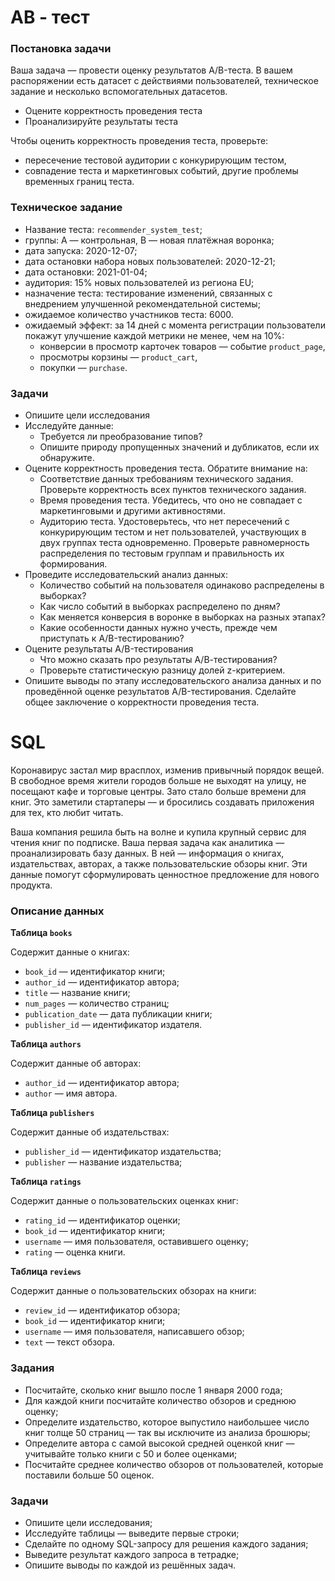 # AB - тест
### Постановка задачи

Ваша задача — провести оценку результатов A/B-теста. В вашем распоряжении есть датасет с действиями пользователей, техническое задание и несколько вспомогательных датасетов.

- Оцените корректность проведения теста
- Проанализируйте результаты теста

Чтобы оценить корректность проведения теста, проверьте:

- пересечение тестовой аудитории с конкурирующим тестом,
- совпадение теста и маркетинговых событий, другие проблемы временных границ теста.

### Техническое задание

- Название теста: `recommender_system_test`;
- группы: А — контрольная, B — новая платёжная воронка;
- дата запуска: 2020-12-07;
- дата остановки набора новых пользователей: 2020-12-21;
- дата остановки: 2021-01-04;
- аудитория: 15% новых пользователей из региона EU;
- назначение теста: тестирование изменений, связанных с внедрением улучшенной рекомендательной системы;
- ожидаемое количество участников теста: 6000.
- ожидаемый эффект: за 14 дней с момента регистрации пользователи покажут улучшение каждой метрики не менее, чем на 10%:
    - конверсии в просмотр карточек товаров — событие `product_page`,
    - просмотры корзины — `product_cart`,
    - покупки — `purchase`.

### Задачи

- Опишите цели исследования
- Исследуйте данные:
    - Требуется ли преобразование типов?
    - Опишите природу пропущенных значений и дубликатов, если их обнаружите.
- Оцените корректность проведения теста. Обратите внимание на:
    - Соответствие данных требованиям технического задания. Проверьте корректность всех пунктов технического задания.
    - Время проведения теста. Убедитесь, что оно не совпадает с маркетинговыми и другими активностями.
    - Аудиторию теста. Удостоверьтесь, что нет пересечений с конкурирующим тестом и нет пользователей, участвующих в двух группах теста одновременно. Проверьте равномерность распределения по тестовым группам и правильность их формирования.
- Проведите исследовательский анализ данных:
    - Количество событий на пользователя одинаково распределены в выборках?
    - Как число событий в выборках распределено по дням?
    - Как меняется конверсия в воронке в выборках на разных этапах?
    - Какие особенности данных нужно учесть, прежде чем приступать к A/B-тестированию?
- Оцените результаты A/B-тестирования
    - Что можно сказать про результаты A/В-тестирования?
    - Проверьте статистическую разницу долей z-критерием.
- Опишите выводы по этапу исследовательского анализа данных и по проведённой оценке результатов A/B-тестирования. Сделайте общее заключение о корректности проведения теста.

# SQL

Коронавирус застал мир врасплох, изменив привычный порядок вещей. В свободное время жители городов больше не выходят на улицу, не посещают кафе и торговые центры. Зато стало больше времени для книг. Это заметили стартаперы — и бросились создавать приложения для тех, кто любит читать.

Ваша компания решила быть на волне и купила крупный сервис для чтения книг по подписке. Ваша первая задача как аналитика — проанализировать базу данных.
В ней — информация о книгах, издательствах, авторах, а также пользовательские обзоры книг. Эти данные помогут сформулировать ценностное предложение для нового продукта.

### Описание данных

**Таблица `books`**

Содержит данные о книгах:

- `book_id` — идентификатор книги;
- `author_id` — идентификатор автора;
- `title` — название книги;
- `num_pages` — количество страниц;
- `publication_date` — дата публикации книги;
- `publisher_id` — идентификатор издателя.

**Таблица `authors`**

Содержит данные об авторах:

- `author_id` — идентификатор автора;
- `author` — имя автора.

**Таблица `publishers`**

Содержит данные об издательствах:

- `publisher_id` — идентификатор издательства;
- `publisher` — название издательства;

**Таблица `ratings`**

Содержит данные о пользовательских оценках книг:

- `rating_id` — идентификатор оценки;
- `book_id` — идентификатор книги;
- `username` — имя пользователя, оставившего оценку;
- `rating` — оценка книги.

**Таблица `reviews`**

Содержит данные о пользовательских обзорах на книги:

- `review_id` — идентификатор обзора;
- `book_id` — идентификатор книги;
- `username` — имя пользователя, написавшего обзор;
- `text` — текст обзора.
### Задания

- Посчитайте, сколько книг вышло после 1 января 2000 года;
- Для каждой книги посчитайте количество обзоров и среднюю оценку;
- Определите издательство, которое выпустило наибольшее число книг толще 50 страниц — так вы исключите из анализа брошюры;
- Определите автора с самой высокой средней оценкой книг — учитывайте только книги с 50 и более оценками;
- Посчитайте среднее количество обзоров от пользователей, которые поставили больше 50 оценок.

### Задачи

- Опишите цели исследования;
- Исследуйте таблицы — выведите первые строки;
- Сделайте по одному SQL-запросу для решения каждого задания;
- Выведите результат каждого запроса в тетрадке;
- Опишите выводы по каждой из решённых задач.
